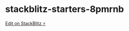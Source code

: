 # stackblitz-starters-8pmrnb

[Edit on StackBlitz ⚡️](https://stackblitz.com/edit/stackblitz-starters-8pmrnb)
